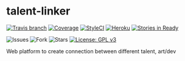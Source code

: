 # talent-linker 

[![Travis branch](https://img.shields.io/travis/ice-blaze/talent-linker/develop.svg?style=flat-square)](https://travis-ci.org/ice-blaze/talent-linker)
[![Coverage](https://img.shields.io/codecov/c/github/ice-blaze/talent-linker/develop.svg?style=flat-square)](https://codecov.io/gh/ice-blaze/talent-linker/branches)
[![StyleCI](https://styleci.io/repos/64129260/shield?branch=develop)](https://styleci.io/repos/64129260)
[![Heroku](http://heroku-badge.herokuapp.com/?app=talent-linker&style=flat)](http://talent-linker.herokuapp.com/) 
[![Stories in Ready](https://img.shields.io/waffle/label/ice-blaze/talent-linker/in%20progress.svg?style=flat-square)](https://waffle.io/ice-blaze/talent-linker)

![Issues](https://img.shields.io/github/issues/ice-blaze/talent-linker.svg?style=flat-square)
![Fork](https://img.shields.io/github/forks/ice-blaze/talent-linker.svg?style=flat-square)
![Stars](https://img.shields.io/github/stars/ice-blaze/talent-linker.svg?style=flat-square)
[![License: GPL v3](https://img.shields.io/badge/license-GPL%20v3-blue.svg?style=flat-square)](http://www.gnu.org/licenses/gpl-3.0)

Web platform to create connection between different talent, art/dev


